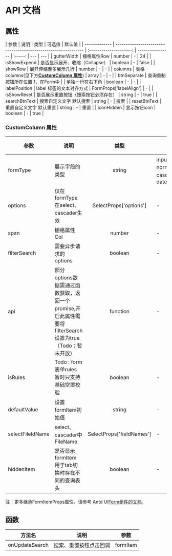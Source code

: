 ```javascript

```

# API 文档

## 属性

| 参数          | 说明                                                           |          类型           | 可选值           | 默认值  |
| ------------- | -------------------------------------------------------------- | :---------------------: | ---------------- | :-----: | --- | --- |
| gutterWidth   | 栅格属性Row                                                    |         number          | -                |   24    |
| isShowExpend  | 是否显示展开、收缩（Collapse）                                 |         boolean         | -                |  false  |
| showRow       | 展开伸缩至多展示几行                                           |         number          | -                |    -    |
| columns       | 表格columns(见下方[**CustomColumn 属性**](#CustomColumn-属性)) |          array          | -                |    -    |
| btnSeparate   | 查询重制按钮所在位置 1、在Form中                               |                         | 单独一行在右下角 | boolean | -   | -   |
| labelPosition | label 标签的文本对齐方式                                       | FormProps['labelAlign'] | -                |
| isShowReset   | 是否展示重置按钮（搜索按钮必须存在）                           |         string          | -                |  true   |
| searchBtnText | 搜索自定义文字 默认搜索                                        |         string          | -                |  搜索   |
| resetBtnText  | 重置自定义文字 默认重置                                        |         string          | -                |  重置   |
| iconHidden    | 显示按钮icon                                                   |         boolean         | -                |  true   |

### CustomColumn 属性

| 参数             | 说明                                                                                                    |           类型            | 可选值                                     | 默认值 |
| ---------------- | ------------------------------------------------------------------------------------------------------- | :-----------------------: | ------------------------------------------ | :----: |
| formType         | 展示字段的类型                                                                                          |          string           | input、normalSelect、cascader、date-picker |   -    |
| options          | 仅在formType在select、cascader生效                                                                      |  SelectProps['options']   | -                                          |   -    |
| span             | 栅格属性Col                                                                                             |          number           | -                                          |   6    |
| filterSearch     | 需要异步请求的options                                                                                   |          boolean          | -                                          | false  |
| api              | 部分options数据需通过函数获取，返回一个promise,开启此属性需要将filterSearch设置为true（Todo：暂未开放） |         function          | -                                          |   -    |
| isRules          | Todo : form表单rules 暂时只支持基础空置校验                                                             |          boolean          | -                                          | false  |
| defaultValue     | 设置formItem初始值                                                                                      |          string           | -                                          |   -    |
| selectFileldName | select、cascader中FileName                                                                              | SelectProps['fieldNames'] | -                                          |  null  |
| hiddenItem       | 是否显示formItem 用于tab切换时存在不同的查询表头                                                        |          boolean          | -                                          | false  |

注：更多继承FormItemProps属性，请参考 Antd UI[Form组件的文档](https://ant-design.antgroup.com/components/form-cn)。

## 函数

| 方法名         | 说明                   | 参数     |
| -------------- | ---------------------- | -------- |
| onUpdateSearch | 搜索、重置按钮点击回调 | formItem |
